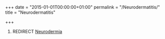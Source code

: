 +++
date = "2015-01-01T00:00:00+01:00"
permalink = "/Neurodermatitis/"
title = "Neurodermatitis"

+++

1.  REDIRECT [Neurodermia](/atopedia/Neurodermia "wikilink")
